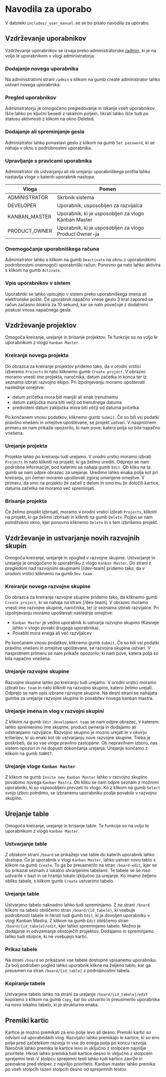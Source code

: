 # Navodila za uporabo

V datoteki `includes/_user_manual.md` se bo pisalo navodila za uporabo.

## Vzdrževanje uporabnikov

Vzdrževanje uporabnikov se izvaja preko administratorske [/admin](https://www.kanban.smrpo7/admin), ki je na voljo le uporabnikom v vlogi administratorja.

### Dodajanje novega uporabnika

Na administrativni strani `/admin` s klikom na gumb create administrator lahko ustvari novega uporabnika.

### Pregled uporabnikov

Administratorju je omogočeno pregledovanje in iskanje vseh uporabnikov. 
Išče lahko po ključni besedi z iskalnim poljem, hkrati lahko išče tudi po statusu aktivnosti z klikom na okno Deleted.

### Dodajanje ali spreminjanje gesla

Administrator lahko ponastavi geslo z klikom na gumb `Set password`, ki se nahaja v oknu s podrobnostmi uporabnika.

### Upravljanje s pravicami uporabnika

Administrator ob ustvarjanju ali ob urejanju uporabniškega profila lahko nastavlja vloge v katerih uporabnik nastopa.

Vloga | Pomen
--- | ---
ADMINISTRATOR | Skrbnik sistema
DEVELOPER | Uporabnik, usposobljen za razvijalca
KANBAN_MASTER | Uporabnik, ki je usposobljen za vlogo Kanban Master
PRODUCT_OWNER | Uporabnik, ki je usposobljen za vlogo Product Owner-ja

### Onemogočanje uporabniškega računa

Administrator lahko s klikom na gumb `Deactivate` na oknu z uporabniškimi podrobnostmi onemogoči uporabniški račun. 
Ponovno ga nato lahko aktivira s klikom na gumb `Activate`.

### Vpis uporabnikov v sistem

Uporabniki se lahko vpisujejo v sistem preko uporabniškega imena ali elektronske pošte. Če uporabnik napačno vnese geslo 3 krat zapored se račun začasno blokira za 10 sekund, kar se nato povečuje z dodatnimi poskusi vnosa napačnega gesla.

## Vzdrževanje projektov

Omogoča kreiranje, urejanje in brisanje projektov. Te funkcije so na voljo le uporabnikom z vlogo `Kanban Master`. 

### Kreiranje novega projekta

Do obrazca za kreiranje projektov pridemo tako, da v orodni vrstici izberemo `Projects` in nato kliknemo gumb `Create project`. 
V obrazec moramo vnesti ime projekta, naročnika, datum začetka in konca ter iz seznama izbrati razvojno ekipo. 
Pri izpolnjevanju moramo upoštevati naslednje omejitve:

- datum pričetka mora biti manjši ali enak trenutnemu
- datum zaključka mora biti večji od trenutnega datuma
- predvideni datum zaključka mora biti večji od datuma pričetka

Po končanem vnosu podatkov, kliknemo gumb `Submit`. Če so bili vsi podatki pravilno vnešeni in omejitve upoštevane, se projekt ustvari. V nasprotnem primeru se nam prikaže opozorilo, ki nam pove, katera polja so bila napačno vnešena.

### Urejanje projekta

Projekte lahko po kreiranju tudi urejamo. V orodni vrstici moramo izbrati `Projects` in nato klikniti na projekt, ki ga želimo urediti. Odprejo se nam podrobne informacije, pod katerimi se nahaja gumb `Edit`. Ob kliku na ta gumb se nam odpre obrazec za urejanje. Uredimo lahko enaka polja kot pri kreiranju, pri čemer moramo upoštevati zgoraj omenjene omejitve. V primeru, da smo na projektu že začeli z delom in smo mu že določili kartice, datuma začetka ne moramo več spreminjati.

### Brisanje projekta

Če želimo projekt izbrisati, moramo v orodni vrstici izbrati `Projects`, klikniti na projekt, ki ga želimo izbrisati in klikniti na gumb `Delete`. Pojavi se nam potrditveno okno, kjer ponovno kliknemo `Delete` in s tem izbrišemo projekt.

## Vzdrževanje in ustvarjanje novih razvojnih skupin

Omogoča kreiranje, urejanje in vpogled v razvojne skupine. Ustvarjanje in urejanje je omogočeno le uporabniku z vlogo `Kanban Master`. Do strani z pregledom nad razvojnimi skupinami [/dev-team] pridemo tako, da v orodoni vrstici kliknemo na gumb `Dev team`

### Kreiranje novege razvojne skupine

Do obrazca za kreiranje razvojne skupine pridemo tako, da kliknemo gumb `Create project`, ki se nahaja na strani [/dev-team]. V obrazec moramo vnesti ime razvojne skupine, naročnika, ter iz seznama izbrati razvijalce. Pri izpolnjevanju moramo upoštevati naslednje omejitve:

- `Kanban Master` je vedno uporabnik ki ustvarja razvojno skupino (Kasneje lahko v vlogo povabi drugega uporabnika).
- Povabiti mora enega ali več razvijalcev

Po končanem vnosu podatkov, kliknemo gumb `Submit`. Če so bili vsi podatki pravilno vnešeni in omejitve upoštevane, se razvojna skupina ustvari. V nasprotnem primeru se nam prikaže opozorilo, ki nam pove, katera polja so bila napačno vnešena.

### Urejanje razvojne skupine

Razvojne skupine lahko po kreiranju tudi urejamo. V orodni vrstici moramo izbrati `Dev team` in nato klikniti na razvojno skupino, katero želimo urejati. Odprejo se nam opis izbrane razvojne skupine. Na desni strani se nahajata gumba za urejanje razvojne skupine in povabitev novega kanban mastra.

### Urejanje imena in vlog v razvojni skupini

Z klikom na gumb `Edit development team` se nam odpre obrazec, v katerem lahko spremenimo ime skupine, product ownerja in dodajamo ali odstranjamo razvijalce. Razvojno skupino je mozno urejati le v okvirju kriterijev, ki so enaki kot ob ustvarjanju nove razvojne skupine. Treba je poskrbeti, da so vse vloge pravilno zastopane. Ob nepravilnem izboru, nas sistem opozori in ne dopusti dokončanja urejanja.
Urejanje končamo z klikom na gumb `SUBMIT`.

### Urejanje vloge `Kanban Master`

Z klikom na gumb `Invite new Kanban Master` lahko v razvojno skupino povabimo novega `Kanban Mastra`. Ob kliku se nam odpre seznam z možnimi uporabniki, ki so vsposobljeni prevzeti to vlogo. Ko z klikom na gumb `Select` svojo izbiro potrdimo, se izbranemu uporabniku poslje povabilo v razvojno skupino.


## Urejanje table

Omogoča kreiranje, urejanje in brisanje table. Te funkcije so na voljo le uporabnikom z vlogo `Kanban Master`.

### Ustvarjanje table

Z obiskom strani `/board` se prikažejo vse table do katerih uporabnik lahko dostopa. Če je uporabnik v vlogi `Kanban Master`, lahko ustvari novo tablo s klikom na gumb `Create`.
To ga bo preusmerilo na stran `/board-edit`, kjer se bo prikazal seznam z lokalno shranjenimi tabelami. Te tabele se še niso ustvarile v bazi in se hranijo lokalo izključno za urejanje. Ko imamo željeno obliko tabele, s klikom gumb `Create` ustvarimo tabelo.

### Urejanje table

Ustvarjeno tabelo naknadno lahko tudi spreminjamo. Z na strani `/board` klikom na tabelo obiščemo stran `/board/{id_tabele}`, ki vsebuje podrobnosti tabele in hkrati tudi gumb `Edit`, ki je dovoljen uporabniku v vlogi Kanban Mastra. Z klikom na gumb `Edit` obiščemo stran `/board/{id_tabele}/edit`, kjer lahko spreminjamo tabelo. Možno je dodajanje in odvzemanje obstoječih projektov. Dodajamo in spreminjamo lahko tudi stolpce, ki ne vsebujejo kartic.

### Prikaz tabele

Na strani `/board` so prikazane vse tabele dostopne vpisanemu uporabniku. Za bolj podroben pogled lahko uporabnik klikne na željeno tablo, kar ga preusmeri na stran `/board/{id_table}` z podrobnostmi tabela.

### Kopiranje tabele

Ustvarjene tabelo lahko na strani za urejanje `/board/{id_tabele}/edit` kopiramo z klikom na gumb `Copy`, kar bo ustvarilo in preusmerilo uporabnika na novo lokalno tabelo, ki je strukturno enaka.

## Premiki kartic

Kartice je mozno premikati za eno polje levo ali desno. Premiki kartic so odvisni od uporabniških vlog. 
Razvijalci lahko premikajo le kartice, ki so eno polje pred začetekom razvoja in vse do enega polja po koncu razvoja.
Naročnik lahko premika le kartice levo in vključno z stolpcem najvišje prioritete. Hkrati lahko premika tudi kartice desno in vključno z stolpcem sprejemni test. V stolpcu sprejemni testi lahko tudi kartico zavrže in premakne pred stolpec z najvišjo prioriteto.
Kanban master lahko premika po vseh stolpcih razen stolpcih desno od sprejemnih testov.